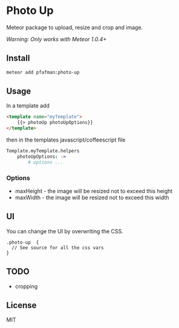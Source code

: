 Photo Up
====================

Meteor package to upload, resize and crop and image.

*Warning: Only works with Meteor 1.0.4+*

## Install

```bash
meteor add pfafman:photo-up
```

## Usage

In a template add
```html
<template name="myTemplate">
	{{> photoUp photoUpOptions}}
</template>
```

then in the templates javascript/coffeescript file
```coffeescript
Template.myTemplate.helpers
    photoUpOptions: ->
        # options ...
```

### Options

* maxHeight - the image will be resized not to exceed this height
* maxWidth - the image will be resized not to exceed this width


## UI
You can change the UI by overwriting the CSS.

```
.photo-up  {
  // See source for all the css vars
}
```


## TODO

* cropping


## License
MIT

